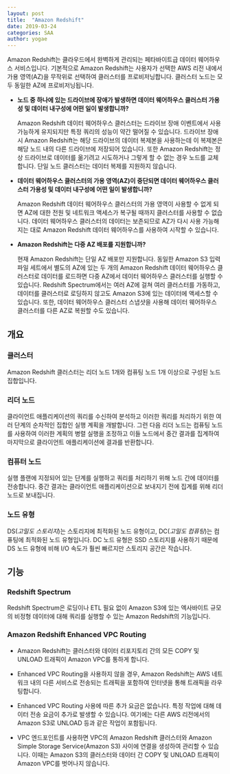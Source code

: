 ```yaml
---
layout: post
title:  "Amazon Redshift"
date: 2019-03-24
categories: SAA
author: yogae
---
```


Amazon Redshift는 클라우드에서 완벽하게 관리되는 페타바이트급 데이터 웨어하우스 서비스입니다. 기본적으로 Amazon Redshift는 사용자가 선택한 AWS 리전 내에서 가용 영역(AZ)을 무작위로 선택하여 클러스터를 프로비저닝합니다. 클러스터 노드는 모두 동일한 AZ에 프로비저닝됩니다.

- **노드 중 하나에 있는 드라이브에 장애가 발생하면 데이터 웨어하우스 클러스터 가용성 및 데이터 내구성에 어떤 일이 발생합니까?**

  Amazon Redshift 데이터 웨어하우스 클러스터는 드라이브 장애 이벤트에서 사용 가능하게 유지되지만 특정 쿼리의 성능이 약간 떨어질 수 있습니다. 드라이브 장애 시 Amazon Redshift는 해당 드라이브의 데이터 복제본을 사용하는데 이 복제본은 해당 노드 내의 다른 드라이브에 저장되어 있습니다. 또한 Amazon Redshift는 정상 드라이브로 데이터를 옮기려고 시도하거나 그렇게 할 수 없는 경우 노드를 교체합니다. 단일 노드 클러스터는 데이터 복제를 지원하지 않습니다.

- **데이터 웨어하우스 클러스터의 가용 영역(AZ)이 중단되면 데이터 웨어하우스 클러스터 가용성 및 데이터 내구성에 어떤 일이 발생합니까?**

  Amazon Redshift 데이터 웨어하우스 클러스터의 가용 영역이 사용할 수 없게 되면 AZ에 대한 전원 및 네트워크 액세스가 복구될 때까지 클러스터를 사용할 수 없습니다.  데이터 웨어하우스 클러스터의 데이터는 보존되므로 AZ가 다시 사용 가능해지는 대로 Amazon Redshift 데이터 웨어하우스를 사용하여 시작할 수 있습니다.

- **Amazon Redshift는 다중 AZ 배포를 지원합니까?**

  현재 Amazon Redshift는 단일 AZ 배포만 지원합니다. 동일한 Amazon S3 입력 파일 세트에서 별도의 AZ에 있는 두 개의 Amazon Redshift 데이터 웨어하우스 클러스터로 데이터를 로드하면 다중 AZ에서 데이터 웨어하우스 클러스터를 실행할 수 있습니다. Redshift Spectrum에서는 여러 AZ에 걸쳐 여러 클러스터를 가동하고, 데이터를 클러스터로 로딩하지 않고도 Amazon S3에 있는 데이터에 액세스할 수 있습니다. 또한, 데이터 웨어하우스 클러스터 스냅샷을 사용해 데이터 웨어하우스 클러스터를 다른 AZ로 복원할 수도 있습니다.

## 개요

### 클러스터

Amazon Redshift 클러스터는 리더 노드 1개와 컴퓨팅 노드 1개 이상으로 구성된 노드 집합입니다.

### 리더 노드

클라이언트 애플리케이션의 쿼리를 수신하여 분석하고 이러한 쿼리를 처리하기 위한 여러 단계의 순차적인 집합인 실행 계획을 개발합니다. 그런 다음 리더 노드는 컴퓨팅 노드를 사용하여 이러한 계획의 병렬 실행을 조정하고 이들 노드에서 중간 결과를 집계하여 마지막으로 클라이언트 애플리케이션에 결과를 반환합니다.

### 컴퓨터 노드 

실행 플랜에 지정되어 있는 단계를 실행하고 쿼리를 처리하기 위해 노드 간에 데이터를 전송합니다. 중간 결과는 클라이언트 애플리케이션으로 보내지기 전에 집계를 위해 리더 노드로 보내집니다.

### 노드 유형

DS(*고밀도 스토리지*)는 스토리지에 최적화된 노드 유형이고, DC(*고밀도 컴퓨팅*)는 컴퓨팅에 최적화된 노드 유형입니다. DC 노드 유형은 SSD 스토리지를 사용하기 때문에 DS 노드 유형에 비해 I/O 속도가 훨씬 빠르지만 스토리지 공간은 작습니다.

## 기능

### Redshift Spectrum

Redshift Spectrum은 로딩이나 ETL 필요 없이 Amazon S3에 있는 엑사바이트 규모의 비정형 데이터에 대해 쿼리를 실행할 수 있는 Amazon Redshift의 기능입니다.

### Amazon Redshift Enhanced VPC Routing

- Amazon Redshift는 클러스터와 데이터 리포지토리 간의 모든 COPY 및 UNLOAD 트래픽이 Amazon VPC를 통하게 합니다.
- Enhanced VPC Routing을 사용하지 않을 경우, Amazon Redshift는 AWS 네트워크 내의 다른 서비스로 전송되는 트래픽을 포함하여 인터넷을 통해 트래픽을 라우팅합니다.

- Enhanced VPC Routing 사용에 따른 추가 요금은 없습니다. 특정 작업에 대해 데이터 전송 요금이 추가로 발생할 수 있습니다. 여기에는 다른 AWS 리전에서의 Amazon S3로 UNLOAD 등과 같은 작업이 포함됩니다.
- VPC 엔드포인트를 사용하면 VPC의 Amazon Redshift 클러스터와 Amazon Simple Storage Service(Amazon S3) 사이에 연결을 생성하여 관리할 수 있습니다. 이때는 Amazon S3의 클러스터와 데이터 간 COPY 및 UNLOAD 트래픽이 Amazon VPC를 벗어나지 않습니다.